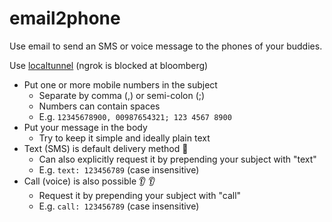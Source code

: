 email2phone
===========

Use email to send an SMS or voice message to the phones of your buddies.

Use [localtunnel](https://localtunnel.me/) (ngrok is blocked at bloomberg)

- Put one or more mobile numbers in the subject
  - Separate by comma (,) or semi-colon (;)
  - Numbers can contain spaces
  - E.g. `12345678900, 00987654321; 123 4567 8900`
- Put your message in the body
  - Try to keep it simple and ideally plain text
- Text (SMS) is default delivery method :eyes:
  - Can also explicitly request it by prepending your subject with "text"
  - E.g. `text: 123456789` (case insensitive)
- Call (voice) is also possible :ear: :ear:
  - Request it by prepending your subject with "call"
  - E.g. `call: 123456789` (case insensitive)
